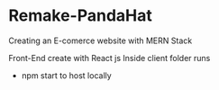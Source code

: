 # Remake-PandaHat
Creating an E-comerce website with MERN Stack

Front-End create with React js
Inside client folder runs
* npm start
to host locally 
